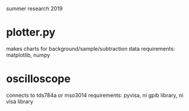 summer research 2019

# plotter.py
makes charts for background/sample/subtraction data
requirements: matplotlib, numpy

# oscilloscope
connects to tds784a or mso3014
requirements: pyvisa, ni gpib library, ni visa library
